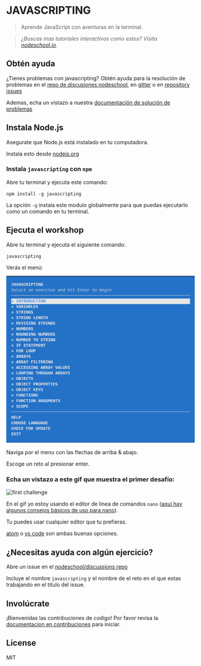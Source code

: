# JAVASCRIPTING

> Aprende JavaScript con aventuras en la terminal.

> _¿Buscas mas tutoriales interactivos como estos? Visita [nodeschool.io](http://nodeschool.io)._

## Obtén ayuda
¿Tienes problemas con javascripting? Obtén ayuda para la resolución de problemas en el [repo de discusiones nodeschool](https://github.com/nodeschool/discussions),
en [gitter](https://gitter.im/nodeschool/discussions) o en [repository issues](https://github.com/workshopper/javascripting/issues)

Ademas, echa un vistazo a nuestra [documentación de solución de problemas](https://github.com/workshopper/javascripting/blob/master/TROUBLESHOOTING.md)

## Instala Node.js

Asegurate que Node.js está instalado en tu computadora.

Instala esto desde [nodejs.org](https://nodejs.org/)

### Instala `javascripting` con `npm`

Abre tu terminal y ejecuta este comando:

```
npm install -g javascripting
```

La opción `-g` instala este modulo globalmente para que puedas ejecutarlo como un comando en tu terminal.

## Ejecuta el workshop

Abre tu terminal y ejecuta el siguiente comando:

```
javascripting
```

Verás el menú:

![javascripting screenshot](screenshot.png)

Naviga por el menu con las flechas de arriba & abajo. 

Escoge un reto al presionar enter.

### Echa un vistazo a este gif que muestra el primer desafío:

![first challenge](javascripting.gif)

En el gif yo estoy usando el editor de linea de comandos `nano` ([aquí hay algunos consejos básicos de uso para nano](https://github.com/sethvincent/dev-envs-book/blob/master/chapters/05-editors.md#nano)).  

Tu puedes usar cualquier editor que tu prefieras.

[atom](http://atom.io) o [vs code](https://code.visualstudio.com/) son ambas buenas opciones.

## ¿Necesitas ayuda con algún ejercicio?

Abre un issue en el [nodeschool/discussions repo](https://github.com/nodeschool/discussions)

Incluye el nombre `javascripting` y el nombre de el reto en el que estas trabajando en el titulo del issue.

## Involúcrate

¡Bienvenidas las contribuciones de codigo! Por favor revisa la [documentacion en contribuciones](https://github.com/workshopper/javascripting/blob/master/CONTRIBUTING.md) para iniciar.

## License

MIT
